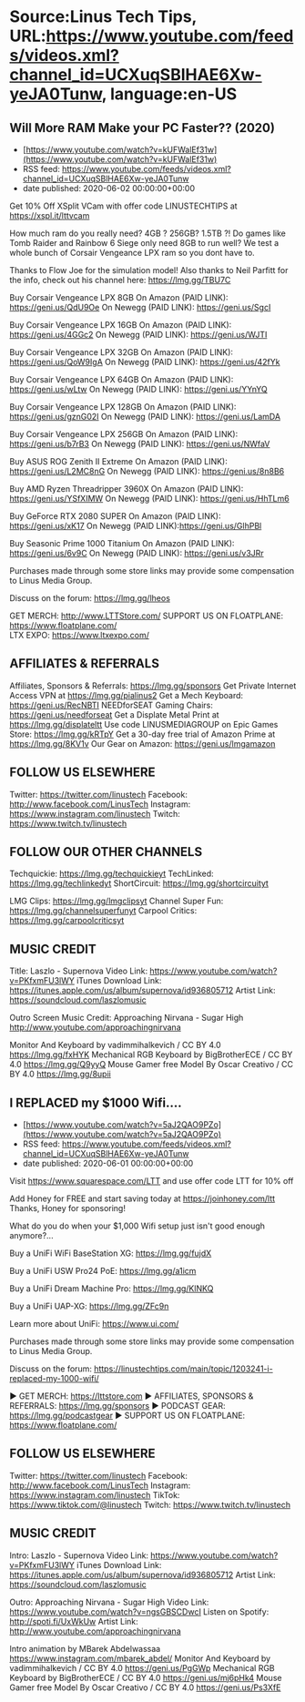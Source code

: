 # Source:Linus Tech Tips, URL:https://www.youtube.com/feeds/videos.xml?channel_id=UCXuqSBlHAE6Xw-yeJA0Tunw, language:en-US

## Will More RAM Make your PC Faster?? (2020)
 - [https://www.youtube.com/watch?v=kUFWalEf31w](https://www.youtube.com/watch?v=kUFWalEf31w)
 - RSS feed: https://www.youtube.com/feeds/videos.xml?channel_id=UCXuqSBlHAE6Xw-yeJA0Tunw
 - date published: 2020-06-02 00:00:00+00:00

Get 10% Off XSplit VCam with offer code LINUSTECHTIPS at https://xspl.it/lttvcam

How much ram do you really need? 4GB ? 256GB? 1.5TB ?!  Do games like Tomb Raider and Rainbow 6 Siege only need 8GB to run well?   We test a whole bunch of Corsair Vengeance LPX ram so you dont have to. 

Thanks to Flow Joe for the simulation model! 
Also thanks to Neil Parfitt for the info, check out his channel here: https://lmg.gg/TBU7C 

Buy  Corsair Vengeance LPX 8GB
On Amazon (PAID LINK): https://geni.us/QdU9Oe
On Newegg (PAID LINK): https://geni.us/SgcI

Buy  Corsair Vengeance LPX 16GB
On Amazon (PAID LINK): https://geni.us/4GGc2
On Newegg (PAID LINK): https://geni.us/WJTI

Buy  Corsair Vengeance LPX 32GB
On Amazon (PAID LINK): https://geni.us/QoW9IgA
On Newegg (PAID LINK): https://geni.us/42fYk

Buy  Corsair Vengeance LPX 64GB
On Amazon (PAID LINK): https://geni.us/wLtw
On Newegg (PAID LINK): https://geni.us/YYnYQ

Buy  Corsair Vengeance LPX 128GB
On Amazon (PAID LINK): https://geni.us/gznG02I
On Newegg (PAID LINK): https://geni.us/LamDA

Buy  Corsair Vengeance LPX 256GB
On Amazon (PAID LINK): https://geni.us/b7rB3
On Newegg (PAID LINK): https://geni.us/NWfaV

Buy  ASUS ROG Zenith II Extreme
On Amazon (PAID LINK): https://geni.us/L2MC8nG
On Newegg (PAID LINK): https://geni.us/8n8B6

Buy  AMD Ryzen Threadripper 3960X 
On Amazon (PAID LINK): https://geni.us/YSfXIMW
On Newegg (PAID LINK): https://geni.us/HhTLm6

Buy GeForce RTX 2080 SUPER
On Amazon (PAID LINK): https://geni.us/xK17
On Newegg (PAID LINK):https://geni.us/GlhPBl 

Buy Seasonic Prime 1000 Titanium
On Amazon (PAID LINK): https://geni.us/6v9C
On Newegg (PAID LINK): https://geni.us/v3JRr

Purchases made through some store links may provide some compensation to Linus Media Group.

Discuss on the forum: https://lmg.gg/lheos


GET MERCH: http://www.LTTStore.com/
SUPPORT US ON FLOATPLANE: https://www.floatplane.com/  
LTX EXPO: https://www.ltxexpo.com/   

AFFILIATES & REFERRALS
---------------------------------------------------
Affiliates, Sponsors & Referrals: https://lmg.gg/sponsors
Get Private Internet Access VPN at https://lmg.gg/pialinus2
Get a Mech Keyboard: https://geni.us/RecNBTI
NEEDforSEAT Gaming Chairs: https://geni.us/needforseat
Get a Displate Metal Print at https://lmg.gg/displateltt
Use code LINUSMEDIAGROUP on Epic Games Store: https://lmg.gg/kRTpY
Get a 30-day free trial of Amazon Prime at https://lmg.gg/8KV1v
Our Gear on Amazon: https://geni.us/lmgamazon
 
FOLLOW US ELSEWHERE
---------------------------------------------------  
Twitter: https://twitter.com/linustech
Facebook: http://www.facebook.com/LinusTech
Instagram: https://www.instagram.com/linustech
Twitch: https://www.twitch.tv/linustech

FOLLOW OUR OTHER CHANNELS
---------------------------------------------------  
Techquickie: https://lmg.gg/techquickieyt
TechLinked: https://lmg.gg/techlinkedyt
ShortCircuit: https://lmg.gg/shortcircuityt

LMG Clips: https://lmg.gg/lmgclipsyt
Channel Super Fun: https://lmg.gg/channelsuperfunyt
Carpool Critics: https://lmg.gg/carpoolcriticsyt

MUSIC CREDIT
---------------------------------------------------  
Title: Laszlo - Supernova
Video Link: https://www.youtube.com/watch?v=PKfxmFU3lWY
iTunes Download Link: https://itunes.apple.com/us/album/supernova/id936805712
Artist Link: https://soundcloud.com/laszlomusic

Outro Screen Music Credit: Approaching Nirvana - Sugar High http://www.youtube.com/approachingnirvana

Monitor And Keyboard by vadimmihalkevich / CC BY 4.0 https://lmg.gg/fxHYK 
Mechanical RGB Keyboard by BigBrotherECE / CC BY 4.0 https://lmg.gg/Q9yyQ 
Mouse Gamer free Model By Oscar Creativo / CC BY 4.0 https://lmg.gg/8upii

## I REPLACED my $1000 Wifi....
 - [https://www.youtube.com/watch?v=5aJ2QAO9PZo](https://www.youtube.com/watch?v=5aJ2QAO9PZo)
 - RSS feed: https://www.youtube.com/feeds/videos.xml?channel_id=UCXuqSBlHAE6Xw-yeJA0Tunw
 - date published: 2020-06-01 00:00:00+00:00

Visit https://www.squarespace.com/LTT and use offer code LTT for 10% off

Add Honey for FREE and start saving today at https://joinhoney.com/ltt
Thanks, Honey for sponsoring!

What do you do when your $1,000 Wifi setup just isn't good enough anymore?...


Buy a UniFi WiFi BaseStation XG: https://lmg.gg/fujdX

Buy a UniFi USW Pro24 PoE: https://lmg.gg/a1icm

Buy a UniFi Dream Machine Pro: https://lmg.gg/KlNKQ

Buy a UniFi UAP-XG: https://lmg.gg/ZFc9n

Learn more about UniFi: https://www.ui.com/

Purchases made through some store links may provide some compensation to Linus Media Group.

Discuss on the forum: https://linustechtips.com/main/topic/1203241-i-replaced-my-1000-wifi/

► GET MERCH: https://lttstore.com
► AFFILIATES, SPONSORS & REFERRALS: https://lmg.gg/sponsors
► PODCAST GEAR: https://lmg.gg/podcastgear
► SUPPORT US ON FLOATPLANE: https://www.floatplane.com/

FOLLOW US ELSEWHERE
---------------------------------------------------  
Twitter: https://twitter.com/linustech
Facebook: http://www.facebook.com/LinusTech
Instagram: https://www.instagram.com/linustech
TikTok: https://www.tiktok.com/@linustech
Twitch: https://www.twitch.tv/linustech

MUSIC CREDIT
---------------------------------------------------
Intro: Laszlo - Supernova
Video Link: https://www.youtube.com/watch?v=PKfxmFU3lWY
iTunes Download Link: https://itunes.apple.com/us/album/supernova/id936805712
Artist Link: https://soundcloud.com/laszlomusic

Outro: Approaching Nirvana - Sugar High
Video Link: https://www.youtube.com/watch?v=ngsGBSCDwcI
Listen on Spotify: http://spoti.fi/UxWkUw
Artist Link: http://www.youtube.com/approachingnirvana

Intro animation by MBarek Abdelwassaa https://www.instagram.com/mbarek_abdel/
Monitor And Keyboard by vadimmihalkevich / CC BY 4.0  https://geni.us/PgGWp
Mechanical RGB Keyboard by BigBrotherECE / CC BY 4.0 https://geni.us/mj6pHk4
Mouse Gamer free Model By Oscar Creativo / CC BY 4.0 https://geni.us/Ps3XfE

